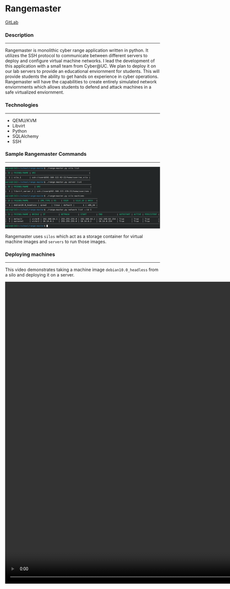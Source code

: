 # Rangemaster

<a href='https://gitlab.com/cyberatuc/range-master'>GitLab</a>

### Description

---

Rangemaster is monolithic cyber range application written in python. It utilizes the SSH protocol to communicate between different servers to deploy and configure virtual machine networks. I lead the development of this application with a small team from Cyber@UC. We plan to deploy it on our lab servers to provide an educational enviornment for students. This will provide students the ability to get hands on experience in cyber operations. Rangemaster will have the capabilities to create entirely simulated  network enviornments which allows students to defend and attack machines in a safe virtualized enviornment. 

### Technologies

---

- QEMU/KVM
- Libvirt
- Python
- SQLAlchemy
- SSH


### Sample Rangemaster Commands

---

![Rangemaster commands](/images/range_master_demo.png "Rangemaster commands")

Rangemaster uses `silos` which act as a storage container for virtual machine images and `servers` to run those images.  

### Deploying machines

---

This video demonstrates taking a machine image `debian10.0_headless` from a silo and deploying it on a server.

<video width='1032' height='980' autoplay>
<source src="videos/range_master_demo_deploy.mp4" type="video/mp4">
Your browser does not support the video tag.
</video>
